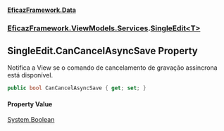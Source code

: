 #### [EficazFramework.Data](EficazFrameworkData.md 'EficazFramework Data')
### [EficazFramework.ViewModels.Services](EficazFrameworkData.md#EficazFramework.ViewModels.Services 'EficazFramework.ViewModels.Services').[SingleEdit&lt;T&gt;](EficazFramework.ViewModels.Services/SingleEdit_T_.md 'EficazFramework.ViewModels.Services.SingleEdit<T>')

## SingleEdit<T>.CanCancelAsyncSave Property

Notifica a View se o comando de cancelamento de gravação assíncrona está disponível.

```csharp
public bool CanCancelAsyncSave { get; set; }
```

#### Property Value
[System.Boolean](https://docs.microsoft.com/en-us/dotnet/api/System.Boolean 'System.Boolean')